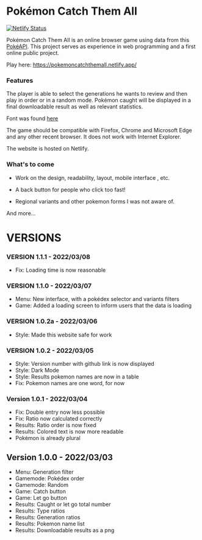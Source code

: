 # Pokémon Catch Them All

[![Netlify Status](https://api.netlify.com/api/v1/badges/9da4d40e-84cd-4d73-80b0-7973558b30ac/deploy-status)](https://app.netlify.com/sites/pokemoncatchthemall/deploys)

Pokémon Catch Them All is an online browser game using data from this [PokéAPI](https://pokeapi.co/).  This project serves as experience in web programming and a first online public project.

Play here: https://pokemoncatchthemall.netlify.app/

### Features

The player is able to select the generations he wants to review and then play in order or in a random mode. Pokémon caught will be displayed in a final downloadable result as well as relevant statistics.

Font was found [here](https://www.dafont.com/pkmn-rbygsc.font)

The game should be compatible with Firefox, Chrome and Microsoft Edge and any other recent browser. It does not work with Internet Explorer.

The website is hosted on Netlify.

### What's to come

- Work on the design, readability, layout, mobile interface , etc.

- A back button for people who click too fast!

- Regional variants and other pokemon forms I was not aware of.

And more...


# VERSIONS

### VERSION 1.1.1 - 2022/03/08
- Fix: Loading time is now reasonable

### VERSION 1.1.0 - 2022/03/07
- Menu: New interface, with a pokédex selector and variants filters
- Game: Added a loading screen to inform users that the data is loading

### VERSION 1.0.2a - 2022/03/06
- Style: Made this website safe for work

### VERSION 1.0.2 - 2022/03/05
- Style: Version number with github link is now displayed
- Style: Dark Mode
- Style: Results pokemon names are now in a table
- Fix: Pokemon names are one word, for now

### Version 1.0.1 - 2022/03/04
- Fix: Double entry now less possible
- Fix: Ratio now calculated correctly
- Results: Ratio order is now fixed
- Results: Colored text is now more readable
- Pokémon is already plural

## Version 1.0.0 - 2022/03/03
- Menu: Generation filter
- Gamemode: Pokédex order
- Gamemode: Random
- Game: Catch button
- Game: Let go button
- Results: Caught or let go total number
- Results: Type ratios
- Results: Generation ratios
- Results: Pokemon name list
- Results: Downloadable results as a png
